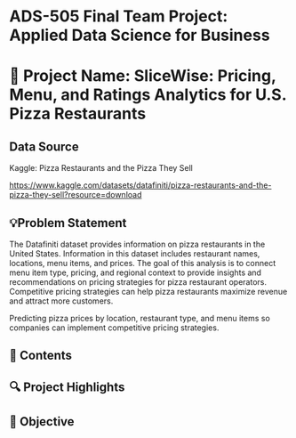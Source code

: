 # ADS-505 Final Team Project: Applied Data Science for Business
# 🍕 Project Name: SliceWise: Pricing, Menu, and Ratings Analytics for U.S. Pizza Restaurants

## Data Source

Kaggle: Pizza Restaurants and the Pizza They Sell

https://www.kaggle.com/datasets/datafiniti/pizza-restaurants-and-the-pizza-they-sell?resource=download

## 💡Problem Statement 

The Datafiniti dataset provides information on pizza restaurants in the United States. Information in this dataset includes restaurant names, locations, menu items, and prices. The goal of this analysis is to connect menu item type, pricing, and regional context to provide insights and recommendations on pricing strategies for pizza restaurant operators. Competitive pricing strategies can help pizza restaurants maximize revenue and attract more customers.

Predicting pizza prices by location, restaurant type, and menu items so companies can implement competitive pricing strategies.

## 📁 Contents

## 🔍 Project Highlights

## 📌 Objective
